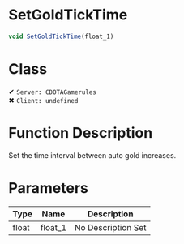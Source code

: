 # SetGoldTickTime
```js
void SetGoldTickTime(float_1)
```
# Class
✔ `Server: CDOTAGamerules`  
✖ `Client: undefined`  

# Function Description
Set the time interval between auto gold increases.
# Parameters
Type|Name|Description
--|--|--
float|float_1|No Description Set
